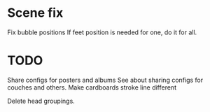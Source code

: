 # Scene fix
Fix bubble positions
If feet position is needed for one, do it for all.

# TODO
Share configs for posters and albums
See about sharing configs for couches and others.
Make cardboards stroke line different

Delete head groupings.